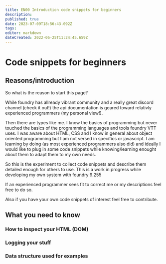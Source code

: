```yaml
---
title: EN00 Introduction code snippets for beginners
description: 
published: true
date: 2023-07-09T18:56:43.092Z
tags: 
editor: markdown
dateCreated: 2022-06-25T11:24:45.659Z
---
```


# Code snippets for beginners

## Reasons/introduction
So what is the reason to start this page? 

While foundry has allready vibrant community and a really great discord channel (check it out!) the api documentation is geared toward relativly experienced programmers (my personal view!).

Then there are types like me. I know the basics of programming but never touched the basics of the programming languages and tools foundry VTT uses. 
I was aware about HTML, CSS and I know in general about object oriented programming but I am not versed in specifics or javascript.
I am learning by doing (as most experienced programmers also did) and ideally I would like to plug in some code snippets while knowing/learning enought about them to adapt them to my own needs.

So this is the experiment to collect code snippets and describe them detailed enough for others to use. This is a work in progress while developing my own system with foundry 9.255

If an experienced programmer sees fit to correct me or my descriptions feel free to do so.

Also if you have your own code snippets of interest feel free to contribute.

## What you need to know
### How to inspect your HTML (DOM)
### Logging your stuff
### Data structure used for examples